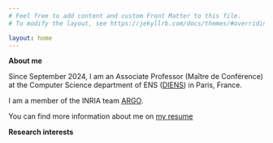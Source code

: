 ```yaml
---
# Feel free to add content and custom Front Matter to this file.
# To modify the layout, see https://jekyllrb.com/docs/themes/#overriding-theme-defaults

layout: home
---
```

**About me**

Since September 2024, I am an Associate Professor (Maître de Conférence) at the Computer Science department of ENS ([DIENS](https://www.di.ens.fr/)) in Paris, France.

I am a member of the INRIA team [ARGO](https://www.di.ens.fr/argo/).

You can find more information about me on [my resume](https://github.com/LouiseBudzynski/LouiseBudzynski.github.io/blob/8445aebd26c1564b4f1bc5c54bfed2e6857b4f76/CV.pdf)

**Research interests**
